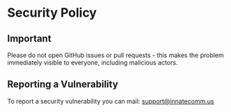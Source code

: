 # Security Policy

## Important

Please do not open GitHub issues or pull requests - this makes the problem immediately visible to everyone, including malicious actors.

## Reporting a Vulnerability

To report a security vulnerability you can mail: support@innatecomm.us
